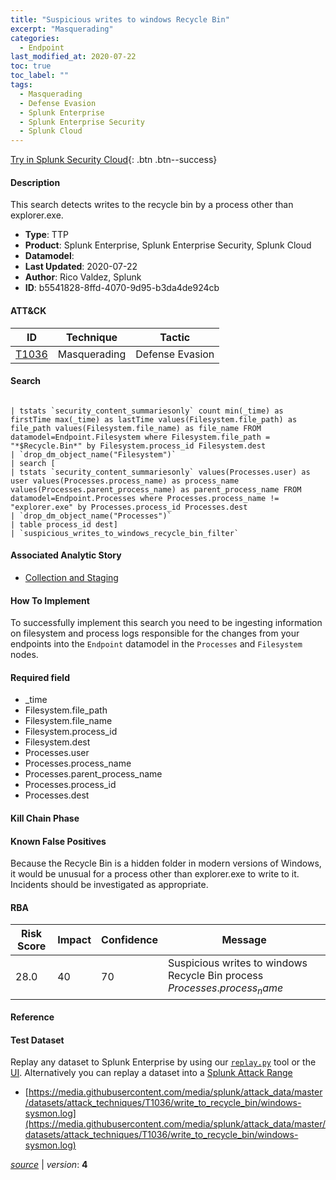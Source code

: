 ```yaml
---
title: "Suspicious writes to windows Recycle Bin"
excerpt: "Masquerading"
categories:
  - Endpoint
last_modified_at: 2020-07-22
toc: true
toc_label: ""
tags:
  - Masquerading
  - Defense Evasion
  - Splunk Enterprise
  - Splunk Enterprise Security
  - Splunk Cloud
---
```




[Try in Splunk Security Cloud](https://www.splunk.com/en_us/cyber-security.html){: .btn .btn--success}

#### Description

This search detects writes to the recycle bin by a process other than explorer.exe.

- **Type**: TTP
- **Product**: Splunk Enterprise, Splunk Enterprise Security, Splunk Cloud
- **Datamodel**: 
- **Last Updated**: 2020-07-22
- **Author**: Rico Valdez, Splunk
- **ID**: b5541828-8ffd-4070-9d95-b3da4de924cb


#### ATT&CK

| ID          | Technique   | Tactic         |
| ----------- | ----------- |--------------- |
| [T1036](https://attack.mitre.org/techniques/T1036/) | Masquerading | Defense Evasion |

#### Search

```

| tstats `security_content_summariesonly` count min(_time) as firstTime max(_time) as lastTime values(Filesystem.file_path) as file_path values(Filesystem.file_name) as file_name FROM datamodel=Endpoint.Filesystem where Filesystem.file_path = "*$Recycle.Bin*" by Filesystem.process_id Filesystem.dest 
| `drop_dm_object_name("Filesystem")`
| search [
| tstats `security_content_summariesonly` values(Processes.user) as user values(Processes.process_name) as process_name values(Processes.parent_process_name) as parent_process_name FROM datamodel=Endpoint.Processes where Processes.process_name != "explorer.exe" by Processes.process_id Processes.dest
| `drop_dm_object_name("Processes")` 
| table process_id dest] 
| `suspicious_writes_to_windows_recycle_bin_filter`
```

#### Associated Analytic Story
* [Collection and Staging](/stories/collection_and_staging)


#### How To Implement
To successfully implement this search you need to be ingesting information on filesystem and process logs responsible for the changes from your endpoints into the `Endpoint` datamodel in the `Processes` and `Filesystem` nodes.

#### Required field
* _time
* Filesystem.file_path
* Filesystem.file_name
* Filesystem.process_id
* Filesystem.dest
* Processes.user
* Processes.process_name
* Processes.parent_process_name
* Processes.process_id
* Processes.dest


#### Kill Chain Phase


#### Known False Positives
Because the Recycle Bin is a hidden folder in modern versions of Windows, it would be unusual for a process other than explorer.exe to write to it. Incidents should be investigated as appropriate.


#### RBA

| Risk Score  | Impact      | Confidence   | Message      |
| ----------- | ----------- |--------------|--------------|
| 28.0 | 40 | 70 | Suspicious writes to windows Recycle Bin process $Processes.process_name$ |




#### Reference


#### Test Dataset
Replay any dataset to Splunk Enterprise by using our [`replay.py`](https://github.com/splunk/attack_data#using-replaypy) tool or the [UI](https://github.com/splunk/attack_data#using-ui).
Alternatively you can replay a dataset into a [Splunk Attack Range](https://github.com/splunk/attack_range#replay-dumps-into-attack-range-splunk-server)

* [https://media.githubusercontent.com/media/splunk/attack_data/master/datasets/attack_techniques/T1036/write_to_recycle_bin/windows-sysmon.log](https://media.githubusercontent.com/media/splunk/attack_data/master/datasets/attack_techniques/T1036/write_to_recycle_bin/windows-sysmon.log)


[*source*](https://github.com/splunk/security_content/tree/develop/detections/endpoint/suspicious_writes_to_windows_recycle_bin.yml) \| *version*: **4**